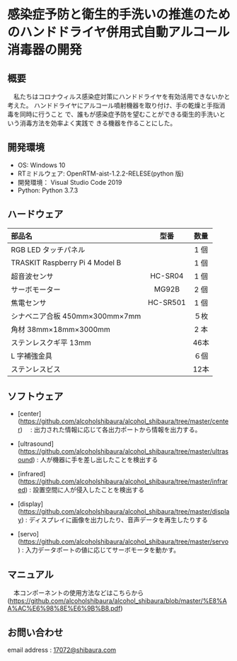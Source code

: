 # 感染症予防と衛生的手洗いの推進のためのハンドドライヤ併用式自動アルコール消毒器の開発

## 概要
　私たちはコロナウィルス感染症対策にハンドドライヤを有効活用できないかと考えた。
ハンドドライヤにアルコール噴射機器を取り付け、手の乾燥と手指消毒を同時に行うこと
で、誰もが感染症予防を望むことができる衛生的手洗いという消毒方法を効率よく実践で
きる機器を作ることにした。

## 開発環境
 - OS: Windows 10
 - RTミドルウェア: OpenRTM-aist-1.2.2-RELESE(python 版)
 - 開発環境： Visual Studio Code 2019
 - Python: Python 3.7.3

## ハードウェア
| 部品名　　　　　　　           　| 型番      | 数量 |
|:-------------------------------|:--------:|:----:|
| RGB LED タッチパネル            |          | 1 個 |
| TRASKIT Raspberry Pi 4 Model B |          | 1 個 |
| 超音波センサ                    | HC-SR04  | 1 個 |
| サーボモーター                  | MG92B    | 2 個 |
| 焦電センサ　　　　　　　　　　　  | HC-SR501 | 1 個 |
| シナベニア合板 450mm×300mm×7mm  |          | ５枚 |
| 角材 38mm×18mm×3000mm          |          | 2 本 |
| ステンレスクギ平 13mm           |          | 46本 |
| L 字補強金具                    |           | ６個 |
| ステンレスビス                  |           | 12本 |

## ソフトウェア
 - [center]
 (https://github.com/alcoholshibaura/alcohol_shibaura/tree/master/center)　
 : 出力された情報に応じて各出力ポートから情報を出力する。
 
 - [ultrasound]
 (https://github.com/alcoholshibaura/alcohol_shibaura/tree/master/ultrasound) 
 : 人が機器に手を差し出したことを検出する
 
 - [infrared]
 (https://github.com/alcoholshibaura/alcohol_shibaura/tree/master/infrared) 
 : 設置空間に人が侵入したことを検出する
 
 - [display]
 (https://github.com/alcoholshibaura/alcohol_shibaura/tree/master/display) 
 : ディスプレイに画像を出力したり、音声データを再生したりする
 
 - [servo]
 (https://github.com/alcoholshibaura/alcohol_shibaura/tree/master/servo) 
 : 入力データポートの値に応じてサーボモータを動かす。

## マニュアル
　本コンポーネントの使用方法などはこちらから
 (https://github.com/alcoholshibaura/alcohol_shibaura/blob/master/%E8%AA%AC%E6%98%8E%E6%9B%B8.pdf)

## お問い合わせ
email address : 17072@shibaura.com
